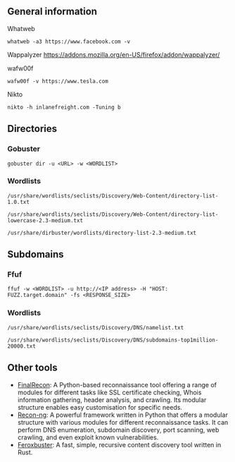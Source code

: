 ## General information

Whatweb
```shell
whatweb -a3 https://www.facebook.com -v
```

Wappalyzer
https://addons.mozilla.org/en-US/firefox/addon/wappalyzer/

wafw00f
```shell
wafw00f -v https://www.tesla.com
```

Nikto

```shell
nikto -h inlanefreight.com -Tuning b
```

## Directories

### Gobuster
```shell
gobuster dir -u <URL> -w <WORDLIST>
```

### Wordlists
```
/usr/share/wordlists/seclists/Discovery/Web-Content/directory-list-1.0.txt
```
```
/usr/share/wordlists/seclists/Discovery/Web-Content/directory-list-lowercase-2.3-medium.txt
```
```
/usr/share/dirbuster/wordlists/directory-list-2.3-medium.txt
```
## Subdomains

### Ffuf
```shell
ffuf -w <WORDLIST> -u http://<IP address> -H "HOST: FUZZ.target.domain" -fs <RESPONSE_SIZE>
```

### Wordlists
```
/usr/share/wordlists/seclists/Discovery/DNS/namelist.txt
```
```
/usr/share/wordlists/seclists/Discovery/DNS/subdomains-top1million-20000.txt
```

## Other tools

- [FinalRecon](https://github.com/thewhiteh4t/FinalRecon): A Python-based reconnaissance tool offering a range of modules for different tasks like SSL certificate checking, Whois information gathering, header analysis, and crawling. Its modular structure enables easy customisation for specific needs.
- [Recon-ng](https://github.com/lanmaster53/recon-ng): A powerful framework written in Python that offers a modular structure with various modules for different reconnaissance tasks. It can perform DNS enumeration, subdomain discovery, port scanning, web crawling, and even exploit known vulnerabilities.
- [Feroxbuster](https://github.com/epi052/feroxbuster): A fast, simple, recursive content discovery tool written in Rust.